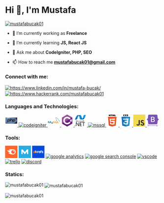 <h1 align="left">Hi 👋, I'm Mustafa</h1>
<p align="left"> <a href="https://github.com/ryo-ma/github-profile-trophy"><img src="https://github-profile-trophy.vercel.app/?username=mustafabucak01" alt="mustafabucak01" /></a> </p>

- 🔭 I’m currently working as **Freelance**

- 🌱 I’m currently learning **JS, React JS**

- 💬 Ask me about **CodeIgniter, PHP, SEO**

- 📫 How to reach me **mustafabucak01@gmail.com**

<h3 align="left">Connect with me:</h3>
<p align="left">
<a href="https://linkedin.com/in/https://www.linkedin.com/in/mustafa-bucak/" target="blank"><img align="center" src="https://raw.githubusercontent.com/rahuldkjain/github-profile-readme-generator/master/src/images/icons/Social/linked-in-alt.svg" alt="https://www.linkedin.com/in/mustafa-bucak/" height="30" width="40" /></a>
<a href="https://www.hackerrank.com/https://www.hackerrank.com/mustafabucak01" target="blank"><img align="center" src="https://raw.githubusercontent.com/rahuldkjain/github-profile-readme-generator/master/src/images/icons/Social/hackerrank.svg" alt="https://www.hackerrank.com/mustafabucak01" height="30" width="40" /></a>
</p>

<h3 align="left">Languages and Technologies:</h3>
<p align="left"> 
<a href="https://www.php.net" target="_blank" rel="noreferrer"> <img src="https://raw.githubusercontent.com/devicons/devicon/master/icons/php/php-original.svg" alt="php" width="40" height="40"/> </a>
<a href="https://codeigniter.com" target="_blank" rel="noreferrer"> <img src="https://cdn.worldvectorlogo.com/logos/codeigniter.svg" alt="codeigniter" width="40" height="40"/> </a> 
<a href="https://www.mysql.com/" target="_blank" rel="noreferrer"> <img src="https://raw.githubusercontent.com/devicons/devicon/master/icons/mysql/mysql-original-wordmark.svg" alt="mysql" width="40" height="40"/> </a>
<a href="https://www.w3schools.com/cs/" target="_blank" rel="noreferrer"> <img src="https://raw.githubusercontent.com/devicons/devicon/master/icons/csharp/csharp-original.svg" alt="csharp" width="40" height="40"/> </a>
<a href="https://dotnet.microsoft.com/" target="_blank" rel="noreferrer"> <img src="https://raw.githubusercontent.com/devicons/devicon/master/icons/dot-net/dot-net-original-wordmark.svg" alt="dotnet" width="40" height="40"/> </a>
<a href="https://www.microsoft.com/en-us/sql-server" target="_blank" rel="noreferrer"> <img src="https://www.svgrepo.com/show/303229/microsoft-sql-server-logo.svg" alt="mssql" width="40" height="40"/> </a> 
<a href="https://www.w3.org/html/" target="_blank" rel="noreferrer"> <img src="https://raw.githubusercontent.com/devicons/devicon/master/icons/html5/html5-original-wordmark.svg" alt="html5" width="40" height="40"/> </a> 
<a href="https://www.w3schools.com/css/" target="_blank" rel="noreferrer"> <img src="https://raw.githubusercontent.com/devicons/devicon/master/icons/css3/css3-original-wordmark.svg" alt="css3" width="40" height="40"/> </a> 
<a href="https://developer.mozilla.org/en-US/docs/Web/JavaScript" target="_blank" rel="noreferrer"> <img src="https://raw.githubusercontent.com/devicons/devicon/master/icons/javascript/javascript-original.svg" alt="javascript" width="40" height="40"/> </a> 
<a href="https://getbootstrap.com" target="_blank" rel="noreferrer"> <img src="https://raw.githubusercontent.com/devicons/devicon/master/icons/bootstrap/bootstrap-plain-wordmark.svg" alt="bootstrap" width="40" height="40"/> </a>

</p>
<h3>Tools:</h3>
<a href="https://www.semrush.com/" target="_blank" rel="noreferrer"><img src="https://github.com/mustafabucak01/mustafabucak01/blob/main/semrush.jpg" alt="Semrush" width="40" height="40"></a>
<a href="https://moz.com/" target="_blank" rel="noreferrer"><img src="https://github.com/mustafabucak01/mustafabucak01/blob/main/mozbar.jpg" alt="Mozbar" width="40" height="40"></a>
<a href="https://ahrefs.com/" target="_blank" rel="noreferrer"><img src="https://github.com/mustafabucak01/mustafabucak01/blob/main/ahrefs.png" alt="Ahrefs" width="40" height="40"></a>
<a href="https://analytics.google.com/" target="_blank" rel="noreferrer"><img src="https://www.svgrepo.com/show/303373/google-analytics-3-logo.svg" alt="google analytics" width="40" height="40"></a>
<a href="https://search.google.com/search-console/about" target="_blank" rel="noreferrer"><img src="https://www.svgrepo.com/show/355037/google.svg" alt="google search console" width="40" height="40"></a>
<a href="https://code.visualstudio.com/" rel="nofollow"> <img src="https://camo.githubusercontent.com/9f1816fe8f44878d77803324ce8e3e1c4d2afc4e3f167b237e93848d3597d4fc/68747470733a2f2f75706c6f61642e77696b696d656469612e6f72672f77696b6970656469612f636f6d6d6f6e732f7468756d622f392f39612f56697375616c5f53747564696f5f436f64655f312e33355f69636f6e2e7376672f3130323470782d56697375616c5f53747564696f5f436f64655f312e33355f69636f6e2e7376672e706e67" alt="vscode" width="40" height="40" data-canonical-src="https://upload.wikimedia.org/wikipedia/commons/thumb/9/9a/Visual_Studio_Code_1.35_icon.svg/1024px-Visual_Studio_Code_1.35_icon.svg.png" style="max-width: 100%;"> </a>
<a href="https://trello.com/" target="_blank" rel="noreferrer"><img src="https://www.svgrepo.com/show/303635/trello-logo.svg" alt="trello" width="40" height="40"></a>
<a href="https://www.discord.com" target="_blank" rel="noreferrer"><img src="https://www.svgrepo.com/show/331368/discord-v2.svg" alt="discord" width="40" height="40"></a>
<h3 align="left">Statics:</h3>
<p><img align="left" src="https://github-readme-stats.vercel.app/api/top-langs?username=mustafabucak01&show_icons=true&locale=en&layout=compact" alt="mustafabucak01" /></p>
<p>&nbsp;<img align="center" src="https://github-readme-stats.vercel.app/api?username=mustafabucak01&show_icons=true&locale=en" alt="mustafabucak01" /></p>
<p><img align="center" src="https://github-readme-streak-stats.herokuapp.com/?user=mustafabucak01&" alt="mustafabucak01" /></p>

